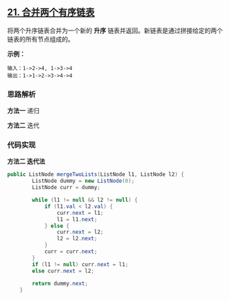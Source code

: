 ## [21. 合并两个有序链表](https://leetcode-cn.com/problems/merge-two-sorted-lists/)

将两个升序链表合并为一个新的 **升序** 链表并返回。新链表是通过拼接给定的两个链表的所有节点组成的。

**示例：**

```
输入：1->2->4, 1->3->4
输出：1->1->2->3->4->4
```

### 思路解析

**方法一**	递归

**方法二**  迭代

### 代码实现

**方法二 迭代法**

```java
public ListNode mergeTwoLists(ListNode l1, ListNode l2) {
        ListNode dummy = new ListNode(0);
        ListNode curr = dummy;

        while (l1 != null && l2 != null) {
            if (l1.val < l2.val) {
                curr.next = l1;
                l1 = l1.next;
            } else {
                curr.next = l2;
                l2 = l2.next;
            } 
            curr = curr.next;
        }
        if (l1 != null) curr.next = l1;
        else curr.next = l2;
        
        return dummy.next;
    }
```


